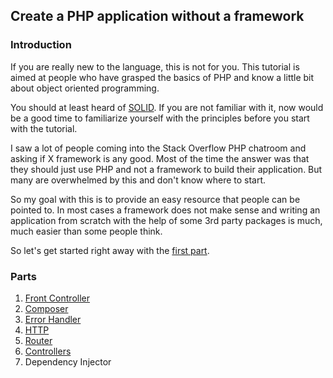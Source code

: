 ## Create a PHP application without a framework

### Introduction

If you are really new to the language, this is not for you. This tutorial is aimed at people who have grasped the basics of PHP and know a little bit about object oriented programming.

You should at least heard of [SOLID](http://en.wikipedia.org/wiki/SOLID_%28object-oriented_design%29). If you are not familiar with it, now would be a good time to familiarize yourself with the principles before you start with the tutorial.

I saw a lot of people coming into the Stack Overflow PHP chatroom and asking if X framework is any good. Most of the time the answer was that they should just use PHP and not a framework to build their application. But many are overwhelmed by this and don't know where to start.

So my goal with this is to provide an easy resource that people can be pointed to. In most cases a framework does not make sense and writing an application from scratch with the help of some 3rd party packages is much, much easier than some people think.

So let's get started right away with the [first part](1-front-controller.md).

### Parts

1. [Front Controller](1-front-controller.md)
2. [Composer](2-composer.md)
3. [Error Handler](3-error-handler.md)
4. [HTTP](4-http.md)
5. [Router](5-router.md)
6. [Controllers](6-controllers.md)
7. Dependency Injector

